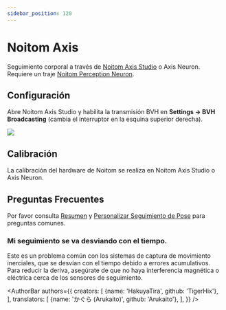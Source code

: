 ```yaml
---
sidebar_position: 120
---
```


# Noitom Axis

Seguimiento corporal a través de [Noitom Axis Studio](https://neuronmocap.com/pages/axis-studio) o Axis Neuron. Requiere un traje [Noitom Perception Neuron](https://neuronmocap.com/).

## Configuración

Abre Noitom Axis Studio y habilita la transmisión BVH en **Settings → BVH Broadcasting** (cambia el interruptor en la esquina superior derecha).

![](/doc-img/en-noitom-1.png)

## Calibración

La calibración del hardware de Noitom se realiza en Noitom Axis Studio o Axis Neuron.

## Preguntas Frecuentes

Por favor consulta [Resumen](overview#FAQ) y [Personalizar Seguimiento de Pose](body-tracking#FAQ) para preguntas comunes.

### Mi seguimiento se va desviando con el tiempo.

Este es un problema común con los sistemas de captura de movimiento inerciales, que se desvían con el tiempo debido a errores acumulativos. Para reducir la deriva, asegúrate de que no haya interferencia magnética o eléctrica cerca de los sensores de seguimiento.

<AuthorBar authors={{
  creators: [
    {name: 'HakuyaTira', github: 'TigerHix'},
  ],
  translators: [
    {name: 'かぐら (Arukaito)', github: 'Arukaito'},
  ],
}} />
